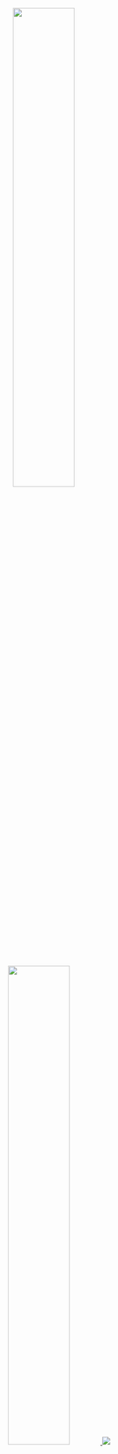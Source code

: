 <a href="https://drekunia.github.io">
  <p align="center">
    <img height="50%" width="auto" src ="https://github-readme-stats.vercel.app/api?username=drekunia&show_icons=true&count_private=true&theme=transparent&hide_border=true&hide=issues,contribs">
    <img height="50%" width="auto" src ="https://github-readme-stats.vercel.app/api/top-langs/?username=drekunia&layout=compact&hide_border=true&theme=transparent&langs_count=6&hide=html,css,scss,blade,makefile">
    <img src="https://streak-stats.demolab.com?user=drekunia&theme=transparent&hide_border=true">
  </p>
</a>
